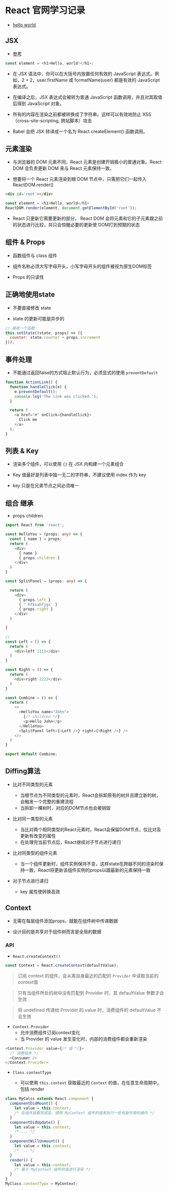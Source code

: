 #  React 官网学习记录

- [hello world](https://react.docschina.org/docs/hello-world.html)

## JSX

- [参考](https://react.docschina.org/docs/introducing-jsx.html)

```js
const element = <h1>Hello, world!</h1>;
```

- 在 JSX 语法中，你可以在大括号内放置任何有效的 JavaScript 表达式。例如，2 + 2，user.firstName 或 formatName(user) 都是有效的 JavaScript 表达式。

- 在编译之后，JSX 表达式会被转为普通 JavaScript 函数调用，并且对其取值后得到 JavaScript 对象。

- 所有的内容在渲染之前都被转换成了字符串。这样可以有效地防止 XSS（cross-site-scripting, 跨站脚本）攻击

- Babel 会把 JSX 转译成一个名为 React.createElement() 函数调用。

## 元素渲染

- 与浏览器的 DOM 元素不同，React 元素是创建开销极小的普通对象。React DOM 会负责更新 DOM 来与 React 元素保持一致。

- 想要将一个 React 元素渲染到根 DOM 节点中，只需把它们一起传入 ReactDOM.render()

```html
<div id='root'></div>
```

```js
const element = <h1>Hello, world</h1>
ReactDOM.render(element, document.getElementById('root'));
```

- React 只更新它需要更新的部分， React DOM 会将元素和它的子元素跟之前的状态进行比较，并只会惊醒必要的更新使
DOM打到预期的状态

## 组件 & Props

- 函数组件与 class 组件

- 组件名称必须大写字母开头，小写字母开头的组件被视为原生DOM标签

- Props 的只读性

## 正确地使用state

- 不要直接修改 state

- state 的更新可能是异步的

```js
// 接收一个函数
this.setState((state, props) => ({
  counter: state.counter + props.increment
}));
```

## 事件处理

- 不能通过返回false的方式阻止默认行为，必须显式的使用 `preventDefault`

```js
function ActionLink() {
  function handleClick(e) {
    e.preventDefault();
    console.log('The link was clicked.');
  }

  return (
    <a href="#" onClick={handleClick}>
      Click me
    </a>
  );
}
```

## 列表 & Key

- 渲染多个组件，可以使用 `{}` 在 JSX 内构建一个元素组合

- Key 值最好是列表中独一无二的字符串，不建议使用 index 作为 key

- key 只是在兄弟节点之间必须唯一

## 组合 继承 

- props children 

```ts
import React from 'react';

const HelloYou = (props: any) => {
  const { name } = props;
  return (
    <div>
      { name }
      { props.children }
    </div>
  )
}

const SplitPanel = (props: any) => {

  return (
    <div>
      { props.left }
      { ' hfksahfjgs' }
      { props.right }
    </div>
  )

}

// 
const Left = () => {
  return (
    <div>left 1111</div>
  )
}

const Right = () => {
  return (
    <div>right 2222</div>
  )
}

const Combine = () => {
  return (
    <>
      <HelloYou name="John">
        {/* children */}
        <p>Hello John</p>
      </HelloYou>
      <SplitPanel left={<Left />} right={<Right />} />
    </>
  )
}

export default Combine;
```

## Diffing算法 

- 比对不同类型的元素
  - 当根节点为不同类型的元素时，React会拆卸原有的树并且建立新的树，会触发一个完整的重建流程
  - 当拆卸一棵树时，对应的DOM节点也会被销毁

- 比对同一类型的元素
  - 当比对两个相同类型的React元素时，React会保留DOM节点，仅比对及更新有改变的属性
  - 在处理完当前节点后，React继续对子节点进行递归

- 比对同类型的组件元素
  - 当一个组件更新时，组件实例保持不变，这样state在跨越不同的渲染时保持一致，React将更新该组件实例的props以跟最新的元素保持一致

- 对子节点进行递归
  - key 属性使转换高效

## Context

- 无需在每层组件添加props，就能在组件树中传递数据

- 设计目的是共享对于组件树而言是全局的数据

### API

- `React.createContext()`

```js
const Context = React.createContext(defaultValue);
```

> 订阅 context 的组件，会从离自身最近的匹配的 `Provider` 中读取当前的context值

> 只有当组件所处的树中没有匹配到 Provider 时，其 defaultValue 参数才会生效 

> 将 undefined 传递给 Provider 的 value 时，消费组件的 defaultValue 不会生效 

- `Context.Provider`
  - 允许消费组件订阅context变化
  - 当 Provider 的 value 发生变化时，内部的消费组件都会重新渲染

```js
<Context.Provider value={/* 值 */}>
  /* 消费组件 */
  <Consumer />
</Context.Provider>
```

- `Class.contextType`

  - 可以使用 `this.context` 获取最近的 `Context` 的值，在任意生命周期中，包括 render

```js
class MyCalss extends React.component {
  componentDidMount() {
    let value = this.context;
    /* 在组件挂载完成后，使用 MyContext 组件的值来执行一些有副作用的操作 */
  }
  componentDidUpdate() {
    let value = this.context;
    /* ... */
  }
  componentWillUnmount() {
    let value = this.context;
    /* ... */
  }
  render() {
    let value = this.context;
    /* 基于 MyContext 组件的值进行渲染 */
  }
}
MyClass.contextType = MyContext;
```
